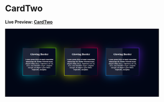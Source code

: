 # CardTwo

**Live Preview: [CardTwo](https://moinsoft.github.io/CardTwo/)**

![Image of home page.](https://github.com/moinsoft/CardTwo/blob/master/images/cardtwo-project-ss.png)
